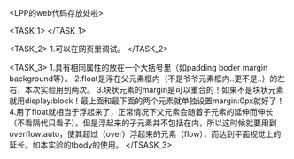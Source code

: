 <LPP的web代码存放处啦>

<TASK_1>
</TASK_1>

<TASK_2>
  1.可以在网页里调试。
</TASK_2>

<TASK_3>
  1.具有相同属性的放在一个大括号里（如padding boder margin background等）。
  2.float是浮在父元素框内（不是爷爷元素框内..更不是..）的左右，本次实验用到两次。
  3.块状元素的margin是可以重合的！如果不是块状元素就用display:block！最上面和最下面的两个元素就单独设置margin:0px就好了！
  4.用了float就相当于浮起来了，正常情况下父元素会随着子元素的延伸而伸长（不看隔代只看子）。但是浮起来的子元素并不包括在内，所以这时候就要用到   overflow:auto，使其超过（over）浮起来的元素（flow），而达到平面视觉上的延长。如本实验的tbody的使用。
</TSASK_3>
